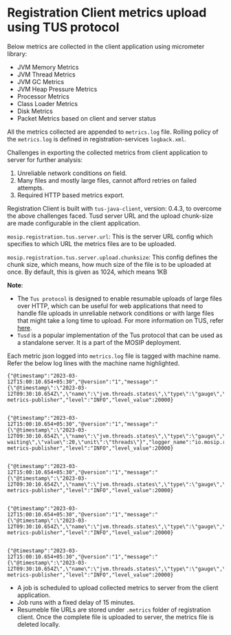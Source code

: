 # Registration Client metrics upload using TUS protocol
 
Below metrics are collected in the client application using micrometer library:

* JVM Memory Metrics
* JVM Thread Metrics
* JVM GC Metrics
* JVM Heap Pressure Metrics
* Processor Metrics
* Class Loader Metrics
* Disk Metrics
* Packet Metrics based on client and server status

All the metrics collected are appended to `metrics.log` file. Rolling policy of the `metrics.log` is defined in registration-services `logback.xml`.

Challenges in exporting the collected metrics from client application to server for further analysis:

1. Unreliable network conditions on field.
2. Many files and mostly large files, cannot afford retries on failed attempts.
3. Required HTTP based metrics export.

Registration Client is built with `tus-java-client`, version: 0.4.3, to overcome the above challenges faced. Tusd server URL and the upload chunk-size are made configurable in the client application.

`mosip.registration.tus.server.url`: This is the server URL config which specifies to which URL the metrics files are to be uploaded.

`mosip.registration.tus.server.upload.chunksize`: This config defines the chunk size, which means, how much size of the file is to be uploaded at once. By default, this is given as 1024, which means 1KB

**Note**: 

* The `Tus protocol` is designed to enable resumable uploads of large files over HTTP, which can be useful for web applications that need to handle file uploads in unreliable network conditions or with large files that might take a long time to upload. For more information on TUS, refer [here](https://tus.io/).
* `Tusd` is a popular implementation of the Tus protocol that can be used as a standalone server. It is a part of the MOSIP deployment.

Each metric json logged into `metrics.log` file is tagged with machine name. Refer the below log lines with the machine name highlighted.

```
{"@timestamp":"2023-03-12T15:00:10.654+05:30","@version":"1","message":"{\"@timestamp\":\"2023-03-12T09:30:10.654Z\",\"name\":\"jvm.threads.states\",\"type\":\"gauge\",\"machine\":\"c1ml54597\",\"state\":\"waiting\",\"value\":8,\"unit\":\"threads\"}","logger_name":"io.mosip.registration.config.LoggingJsonMeterRegistry","thread_name":"logging-metrics-publisher","level":"INFO","level_value":20000}


{"@timestamp":"2023-03-12T15:00:10.654+05:30","@version":"1","message":"{\"@timestamp\":\"2023-03-12T09:30:10.654Z\",\"name\":\"jvm.threads.states\",\"type\":\"gauge\",\"machine\":\c1ml54597\",\"state\":\"timed-waiting\",\"value\":20,\"unit\":\"threads\"}","logger_name":"io.mosip.registration.config.LoggingJsonMeterRegistry","thread_name":"logging-metrics-publisher","level":"INFO","level_value":20000}


{"@timestamp":"2023-03-12T15:00:10.654+05:30","@version":"1","message":"{\"@timestamp\":\"2023-03-12T09:30:10.654Z\",\"name\":\"jvm.threads.states\",\"type\":\"gauge\",\"machine\":\"c1ml54597\",\"state\":\"blocked\",\"value\":0,\"unit\":\"threads\"}","logger_name":"io.mosip.registration.config.LoggingJsonMeterRegistry","thread_name":"logging-metrics-publisher","level":"INFO","level_value":20000}


{"@timestamp":"2023-03-12T15:00:10.654+05:30","@version":"1","message":"{\"@timestamp\":\"2023-03-12T09:30:10.654Z\",\"name\":\"jvm.threads.states\",\"type\":\"gauge\",\"machine\":\"c1ml54597\",\"state\":\"terminated\",\"value\":0,\"unit\":\"threads\"}","logger_name":"io.mosip.registration.config.LoggingJsonMeterRegistry","thread_name":"logging-metrics-publisher","level":"INFO","level_value":20000}


{"@timestamp":"2023-03-12T15:00:10.654+05:30","@version":"1","message":"{\"@timestamp\":\"2023-03-12T09:30:10.654Z\",\"name\":\"jvm.threads.states\",\"type\":\"gauge\",\"machine\":\"c1ml54597\",\"state\":\"new\",\"value\":0,\"unit\":\"threads\"}","logger_name":"io.mosip.registration.config.LoggingJsonMeterRegistry","thread_name":"logging-metrics-publisher","level":"INFO","level_value":20000}
```

* A job is scheduled to upload collected metrics to server from the client application. 
* Job runs with a fixed delay of 15 minutes. 
* Resumeble file URLs are stored under `.metrics` folder of registration client. Once the complete file is uploaded to server, the metrics file is deleted locally.
